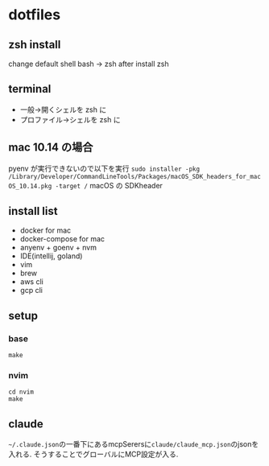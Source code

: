 # dotfiles

## zsh install

change default shell bash -> zsh after install zsh

## terminal

- 一般->開くシェルを zsh に
- プロファイル->シェルを zsh に

## mac 10.14 の場合

pyenv が実行できないので以下を実行
`sudo installer -pkg /Library/Developer/CommandLineTools/Packages/macOS_SDK_headers_for_macOS_10.14.pkg -target /`
macOS の SDKheader

## install list

- docker for mac
- docker-compose for mac
- anyenv + goenv + nvm
- IDE(intellij, goland)
- vim
- brew
- aws cli
- gcp cli

## setup

### base

```
make
```

### nvim

```
cd nvim
make
```

## claude
`~/.claude.json`の一番下にあるmcpSerersに`claude/claude_mcp.json`のjsonを入れる.
そうすることでグローバルにMCP設定が入る.
